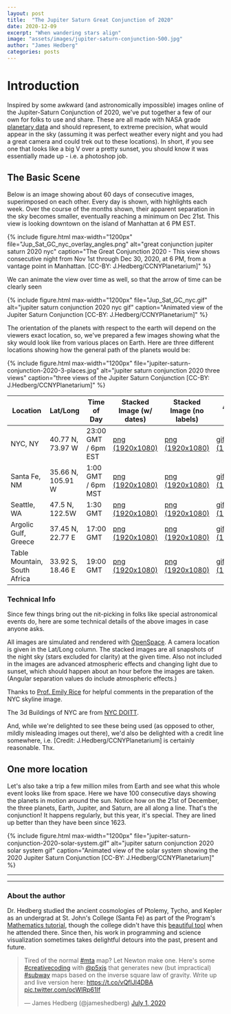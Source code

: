 ```yaml
---
layout: post
title:  "The Jupiter Saturn Great Conjunction of 2020"
date: 2020-12-09
excerpt: "When wandering stars align"
image: "assets/images/jupiter-saturn-conjunction-500.jpg"
author: "James Hedberg"
categories: posts
---
```


# Introduction

Inspired by some awkward (and astronomically impossible) images online of the Jupiter-Saturn Conjunction of 2020, we've put together a few of our own for folks to use and share. These are all made with NASA grade [planetary data](https://naif.jpl.nasa.gov/naif/data.html) and should represent, to extreme precision, what would appear in the sky (assuming it was perfect weather every night and you had a great camera and could trek out to these locations). In short, if you see one that looks like a big V over a pretty sunset, you should know it was essentially made up - i.e. a photoshop job.  

## The Basic Scene

Below is an image showing about 60 days of consecutive images, superimposed on each other. Every day is shown, with highlights each week. Over the course of the months shown, their apparent separation in the sky becomes smaller, eventually reaching a minimum on Dec 21st. This view is looking downtown on the island of Manhattan at 6 PM EST.

{%
include figure.html
max-width="1200px"
file="Jup_Sat_GC_nyc_overlay_angles.png" alt="great conjunction jupiter saturn 2020 nyc"
caption="The Great Conjunction 2020 - This view shows consecutive night from Nov 1st through Dec 30, 2020, at 6 PM, from a vantage point in Manhattan. [CC-BY: J.Hedberg/CCNYPlanetarium]"
%}

We can animate the view over time as well, so that the arrow of time can be clearly seen

{%
include figure.html
max-width="1200px"
file="Jup_Sat_GC_nyc.gif" alt="jupiter saturn conjunction 2020 nyc gif"
caption="Animated view of the Jupiter Saturn Conjunction [CC-BY: J.Hedberg/CCNYPlanetarium]"
%}


The orientation of the planets with respect to the earth will depend on the viewers exact location, so, we've prepared a few images showing what the sky would look like from various places on Earth. Here are three different locations showing how the general path of the planets would be:


{%
include figure.html
max-width="1200px"
file="jupiter-saturn-conjunction-2020-3-places.jpg" alt="jupiter saturn conjunction 2020 three views"
caption="three views of the Jupiter Saturn Conjunction [CC-BY: J.Hedberg/CCNYPlanetarium]"
%}

<div class="table-responsive">
<table class="table table-bordered">
 <thead>
<tr>
<th>Location</th>
<th>Lat/Long</th>
<th>Time of Day</th>
<th>Stacked Image (w/ dates)</th>
<th>Stacked Image (no labels)</th>
<th>Animated GIF</th>
</tr>

</thead>
<tbody>
<tr>
<td>NYC, NY</td>
<td>40.77 N, 73.97 W</td>
<td>23:00 GMT / 6pm EST</td>
<td><a href="{{site.baseurl}}/assets/images/jupiter-saturn-conjunction-2020-dates-nyc.png">png (1920x1080)</a></td>
<td><a href="{{site.baseurl}}/assets/images/jupiter-saturn-conjunction-2020-no-dates-nyc.png">png (1920x1080)</a></td>
<td><a href="{{site.baseurl}}/assets/images/jupiter-saturn-conjunction-2020-nyc.gif">gif (1920x1080)</a></td>
</tr>

<tr>
<td>Santa Fe, NM</td>
<td>35.66 N, 105.91 W</td>
<td>1:00 GMT / 6pm MST</td>
<td><a href="{{site.baseurl}}/assets/images/jupiter-saturn-conjunction-2020-dates-santafe.png">png (1920x1080)</a></td>
<td><a href="{{site.baseurl}}/assets/images/jupiter-saturn-conjunction-2020-no-dates-santafe.png">png (1920x1080)</a></td>
<td><a href="{{site.baseurl}}/assets/images/jupiter-saturn-conjunction-2020-santafe.gif">gif (1920x1080)</a></td>
</tr>


<tr>
<td>Seattle, WA</td>
<td>47.5 N, 122.5W</td>
<td>1:30 GMT</td>
<td><a href="{{site.baseurl}}/assets/images/jupiter-saturn-conjunction-2020-dates-seattle.png">png (1920x1080)</a></td>
<td><a href="{{site.baseurl}}/assets/images/jupiter-saturn-conjunction-2020-no-dates-seattle.png">png (1920x1080)</a></td>
<td><a href="{{site.baseurl}}/assets/images/jupiter-saturn-conjunction-2020-seattle.gif">gif (1920x1080)</a></td>
</tr>

<tr>
<td>Argolic Gulf, Greece</td>
<td>37.45 N, 22.77 E</td>
<td>17:00 GMT </td>
<td><a href="{{site.baseurl}}/assets/images/jupiter-saturn-conjunction-2020-dates-greece.png">png (1920x1080)</a></td>
<td><a href="{{site.baseurl}}/assets/images/jupiter-saturn-conjunction-2020-no-dates-greece.png">png (1920x1080)</a></td>
<td><a href="{{site.baseurl}}/assets/images/jupiter-saturn-conjunction-2020-greece.gif">gif (1920x1080)</a></td>
</tr>

<tr>
<td>Table Mountain, South Africa</td>
<td>33.92 S, 18.46 E</td>
<td>19:00 GMT </td>
<td><a href="{{site.baseurl}}/assets/images/jupiter-saturn-conjunction-2020-dates-tablemountain.png">png (1920x1080)</a></td>
<td><a href="{{site.baseurl}}/assets/images/jupiter-saturn-conjunction-2020-no-dates-tablemountain.png">png (1920x1080)</a></td>
<td><a href="{{site.baseurl}}/assets/images/jupiter-saturn-conjunction-2020-tablemountain.gif">gif (1920x1080)</a></td>
</tr>
</tbody>
</table>
</div>

### Technical Info

Since few things bring out the nit-picking in folks like special astronomical events do, here are some technical details of the above images in case anyone asks.

All images are simulated and rendered with [OpenSpace](https://www.openspaceproject.com/). A camera location is given in the Lat/Long column. The stacked images are all snapshots of the night sky (stars excluded for clarity) at the given time. Also not included in the images are advanced atmospheric effects and changing light due to sunset, which should happen about an hour before the images are taken. (Angular separation values do include atmospheric effects.)

Thanks to [Prof. Emily Rice](https://twitter.com/emilylurice) for helpful comments in the preparation of the NYC skyline  image.

The 3d Buildings of NYC are from [NYC DOITT](https://www1.nyc.gov/site/doitt/initiatives/3d-building.page).

And, while we're delighted to see these being used (as opposed to other, mildly misleading images out there), we'd also be delighted with a credit line somewhere, i.e. [Credit: J.Hedberg/CCNYPlanetarium] is certainly reasonable. Thx.

## One more location

Let's also take a trip a few million miles from Earth and see what this whole event looks like from space. Here we have 100 consecutive days showing the planets in motion around the sun. Notice how on the 21st of December, the three planets, Earth, Jupiter, and Saturn, are all along a line. That's the conjunction! It happens regularly, but this year, it's special. They are lined up better than they have been since 1623.

{%
include figure.html
max-width="1200px"
file="jupiter-saturn-conjunction-2020-solar-system.gif" alt="jupiter saturn conjunction 2020 solar system gif"
caption="Animated view of the solar system showing the 2020 Jupiter Saturn Conjunction [CC-BY: J.Hedberg/CCNYPlanetarium]"
%}

---



---

### About the author

Dr. Hedberg studied the ancient cosmologies of Ptolemy, Tycho, and Kepler as an undergrad at St. John's College (Santa Fe) as part of the Program's [Mathematics tutorial](https://www.sjc.edu/academic-programs/undergraduate/classes/mathematics-tutorial), though the college didn't have this [beautiful tool](https://www.sjc.edu/news/armillary-sphere-unveiled-santa-fe-campus) when he attended there. Since then, his work in programming and science visualization sometimes takes delightful detours into the past, present and future.

<blockquote class="twitter-tweet"><p lang="en" dir="ltr">Tired of the normal <a href="https://twitter.com/hashtag/mta?src=hash&amp;ref_src=twsrc%5Etfw">#mta</a> map? Let Newton make one. Here&#39;s some <a href="https://twitter.com/hashtag/creativecoding?src=hash&amp;ref_src=twsrc%5Etfw">#creativecoding</a> with <a href="https://twitter.com/p5xjs?ref_src=twsrc%5Etfw">@p5xjs</a> that generates new (but impractical) <a href="https://twitter.com/hashtag/subway?src=hash&amp;ref_src=twsrc%5Etfw">#subway</a> maps based on the inverse square law of gravity. Write up and live version here: <a href="https://t.co/vQfIJl4DBA">https://t.co/vQfIJl4DBA</a> <a href="https://t.co/ocWIRp61If">pic.twitter.com/ocWIRp61If</a></p>&mdash; James Hedberg (@jameshedberg) <a href="https://twitter.com/jameshedberg/status/1278349684126474241?ref_src=twsrc%5Etfw">July 1, 2020</a></blockquote> <script async src="https://platform.twitter.com/widgets.js" charset="utf-8"></script>

